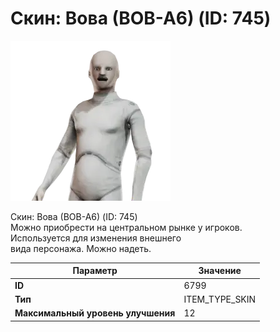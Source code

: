 # Скин: Вова (ВОВ-А6) (ID: 745)

![Item Image](../img/6799.webp?raw=true)

Скин: Вова (ВОВ-А6) (ID: 745)<br>Можно приобрести на центральном рынке у игроков.<br>Используется для изменения внешнего<br>вида персонажа. Можно надеть.


| Параметр | Значение |
|----------|----------|
| **ID** | 6799 |
| **Тип** | ITEM_TYPE_SKIN |
| **Максимальный уровень улучшения** | 12 |

